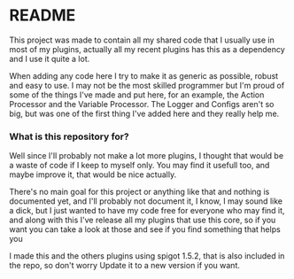 # README #

This project was made to contain all my shared code that I usually use in most of my plugins,
actually all my recent plugins has this as a dependency and I use it quite a lot.

When adding any code here I try to make it as generic as possible, robust and easy to use.
I may not be the most skilled programmer but I'm proud of some of the things I've made and put here, for an example,
the Action Processor and the Variable Processor. The Logger and Configs aren't so big, but was one of the first thing  I've added here
and they really help me.

### What is this repository for? ###
 Well since I'll probably not make a lot more plugins, I thought that would be a waste of code if I keep to myself only.
 You may find it usefull too, and maybe improve it, that would be nice actually.
 
 There's no main goal for this project or anything like that and nothing is documented yet, and I'll probably not document it,
 I know, I may sound like a dick, but I just wanted to have my code free for everyone who may find it, and along with this
 I've release all my plugins that use this core, so if you want you can take a look at those and see if you find something that helps you
 
 
 I made this and the others plugins using spigot 1.5.2, that is also included in the repo, so don't worry
 Update it to a new version if you want.